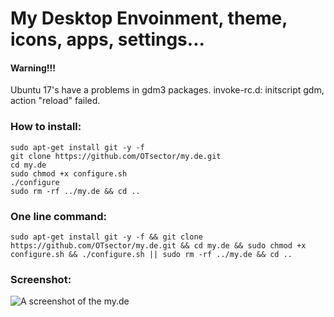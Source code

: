 # My Desktop Envoinment, theme, icons, apps, settings...
#### Warning!!!
Ubuntu 17's have a problems in gdm3 packages.
invoke-rc.d: initscript gdm, action "reload" failed.
### How to install:
	sudo apt-get install git -y -f
	git clone https://github.com/OTsector/my.de.git
	cd my.de
	sudo chmod +x configure.sh
	./configure
	sudo rm -rf ../my.de && cd ..
### One line command:
	sudo apt-get install git -y -f && git clone https://github.com/OTsector/my.de.git && cd my.de && sudo chmod +x configure.sh && ./configure.sh || sudo rm -rf ../my.de && cd ..

### Screenshot:
![A screenshot of the my.de](https://i.imgsafe.org/e7/e757bb10d7.png)
